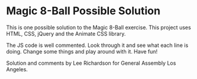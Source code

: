 # Magic 8-Ball Possible Solution

This is one possible solution to the Magic 8-Ball exercise. This project uses HTML, CSS, jQuery and the Animate CSS library.  

The JS code is well commented. Look through it and see what each line is doing.  Change some things and play around with it. Have fun!  

Solution and comments by Lee Richardson for General Assembly Los Angeles. 
